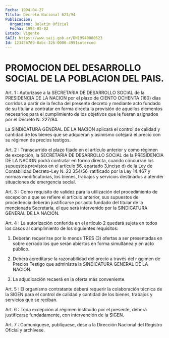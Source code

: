 ```yaml
---
Fecha: 1994-04-27
Título: Decreto Nacional 623/94
Publicación:
  Organismo: Boletín Oficial
  Fecha: 1994-05-02
Estado: Vigente
SAIJ: https://www.saij.gob.ar/DN19940000623
Id: 123456789-0abc-326-0000-4991soterced
---
```

# PROMOCION DEL DESARROLLO SOCIAL DE LA POBLACION DEL PAIS.

<a id="1"></a>
Art. 1 : Autorízase a la SECRETARIA DE DESARROLLO SOCIAL de la PRESIDENCIA  DE LA NACION por el plazo de CIENTO OCHENTA (180) días corridos a partir  de la fecha del presente decreto y mediante acto fundado de su titular  a contratar en forma directa la provisión de aquellos  elementos  necesarios    para   el  cumplimiento  de  los objetivos  que  le fueran asignados por el Decreto  N.  227/94.

La  SINDICATURA GENERAL  DE  LA  NACION  aplicará  el  control  de calidad  y  cantidad  de  los  bienes  que  se adquieran y asimismo cotejará el precio con su régimen de precios testigos.

<a id="2"></a>
Art. 2 : Transcurrido el plazo fijado en el artículo anterior y como  régimen  de  excepción, la SECRETARIA DE DESARROLLO SOCIAL de la PRESIDENCIA DE LA  NACION  podrá  contratar  en  forma  directa, cuando  concurran  los  supuestos  previstos  en  el  artículo  56, apartado  3,inciso  d)  de la Ley de Contabilidad Decreto-Ley N. 23 354/56,  ratificado por la  Ley 14.467 y normas modificatorias, los bienes,  trabajos y servicios  destinados  a atender situaciones de emergencia social.

<a id="3"></a>
Art.  3  :  Como  requisito de validez para la utilización del procedimiento de excepción  a  que se refiere el artículo anterior, sus supuestos de procedencia deberán  justificarse por acto fundado del titular de la mencionada Secretaría,  el  que  será intervenido por la SINDICATURA GENERAL DE LA NACION.

<a id="4"></a>
Art.  4  :  La autorización conferida en el artículo 2 quedará sujeta  en  todos los  casos  al  cumplimiento  de  los  siguientes requisitos:

1)  Deberán requerirse  por  lo  menos  TRES  (3)  ofertas  a  ser presentadas  en  sobre  cerrado  los  que  serán  abiertos en forma simultánea y en acto público.

2) Deberá acreditarse la razonabilidad del precio  a  través del r ggimen de Precios Testigo que administra la SINDICATURA  GENERAL DE LA NACION.

3)    La  adjudicación  recaerá  en  la  oferta  más  conveniente.

<a id="5"></a>
Art. 5 : El organismo contratante deberá requerir la colaboración  técnica  de  la  SIGEN  para  el control de calidad y cantidad  de  los  bienes,  trabajos y servicios  que  se  reciban.

<a id="6"></a>
Art. 6 : Toda excepción al régimen instituido por el presente, deberá  justificarse  fundadamente,  con  intervención de la SIGEN.

<a id="7"></a>
Art. 7 : Comuníquese, publíquese, dése a la Dirección Nacional del Registro Oficial y archívese.